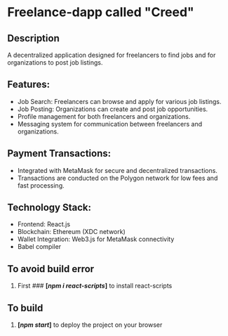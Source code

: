 # Freelance-dapp called "Creed"

## Description

A decentralized application designed for freelancers to find jobs and for organizations to post job listings.

## Features:
- Job Search: Freelancers can browse and apply for various job listings.
- Job Posting: Organizations can create and post job opportunities.
- Profile management for both freelancers and organizations.
- Messaging system for communication between freelancers and organizations.

## Payment Transactions:
- Integrated with MetaMask for secure and decentralized transactions.
- Transactions are conducted on the Polygon network for low fees and fast processing.


## Technology Stack:
- Frontend: React.js
- Blockchain: Ethereum (XDC network)
- Wallet Integration: Web3.js for MetaMask connectivity
- Babel compiler

## To avoid build error 
1. First ### ****[*npm i react-scripts*]**** to install react-scripts
   
## To build
1. ****[*npm start*]**** to deploy the project on your browser

